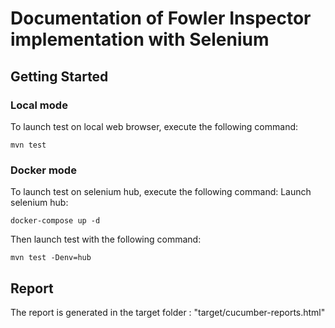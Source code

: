 # Documentation of Fowler Inspector implementation with Selenium

## Getting Started

### Local mode
To launch test on local web browser, execute the following command:
```
mvn test
```

### Docker mode
To launch test on selenium hub, execute the following command:
Launch selenium hub:
```
docker-compose up -d
```

Then launch test with the following command:
```
mvn test -Denv=hub 
```


## Report
The report is generated in the target folder :
"target/cucumber-reports.html"





